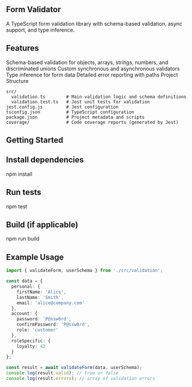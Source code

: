 ## Form Validator

A TypeScript form validation library with schema-based validation, async support, and type inference.

## Features

Schema-based validation for objects, arrays, strings, numbers, and discriminated unions
Custom synchronous and asynchronous validators
Type inference for form data
Detailed error reporting with paths
Project Structure

```
src/
  validation.ts        # Main validation logic and schema definitions
  validation.test.ts   # Jest unit tests for validation
jest.config.js         # Jest configuration
tsconfig.json          # TypeScript configuration
package.json           # Project metadata and scripts
coverage/              # Code coverage reports (generated by Jest)
```
## Getting Started

## Install dependencies
npm install

## Run tests
npm test

## Build (if applicable)
npm run build

## Example Usage

```typescript
import { validateForm, userSchema } from './src/validation';

const data = {
  personal: {
    firstName: 'Alice',
    lastName: 'Smith',
    email: 'alice@company.com'
  },
  account: {
    password: 'P@ssw0rd',
    confirmPassword: 'P@ssw0rd',
    role: 'customer'
  },
  roleSpecific: {
    loyalty: 42
  }
};

const result = await validateForm(data, userSchema);
console.log(result.valid); // true or false
console.log(result.errors); // array of validation errors
```